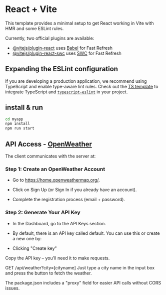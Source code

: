 # React + Vite

This template provides a minimal setup to get React working in Vite with HMR and some ESLint rules.

Currently, two official plugins are available:

- [@vitejs/plugin-react](https://github.com/vitejs/vite-plugin-react/blob/main/packages/plugin-react/README.md) uses [Babel](https://babeljs.io/) for Fast Refresh
- [@vitejs/plugin-react-swc](https://github.com/vitejs/vite-plugin-react-swc) uses [SWC](https://swc.rs/) for Fast Refresh

## Expanding the ESLint configuration

If you are developing a production application, we recommend using TypeScript and enable type-aware lint rules. Check out the [TS template](https://github.com/vitejs/vite/tree/main/packages/create-vite/template-react-ts) to integrate TypeScript and [`typescript-eslint`](https://typescript-eslint.io) in your project.

## install & run


```bash
cd myapp
npm install
npm run start
```

## API Access - [OpenWeather](https://home.openweathermap.org/)

The client communicates with the server at:

###  Step 1: Create an OpenWeather Account
* Go to https://home.openweathermap.org/.

* Click on Sign Up (or Sign In if you already have an account).

* Complete the registration process (email + password).

###  Step 2: Generate Your API Key

* In the Dashboard, go to the API Keys section.

* By default, there is an API key called default. You can use this or create a new one by:

* Clicking "Create key"


Copy the API key – you'll need it to make requests.

GET /api/weather?city=[cityname]
Just type a city name in the input box and press the button to fetch the weather.

The package.json includes a "proxy" field for easier API calls without CORS issues.
